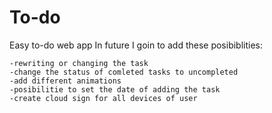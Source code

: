 # To-do
Easy to-do web app
In future I goin to add these posibiblities:

    -rewriting or changing the task
    -change the status of comleted tasks to uncompleted
    -add different animations
    -posibilitie to set the date of adding the task
    -create cloud sign for all devices of user
    
